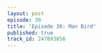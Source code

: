```yaml
---
layout: post
episode: 30
title: 'Episode 30: Man Bird'
published: true
track_id: 247893856
---
```

<div class='list post-player' track='{{page.track_id}}'></div>